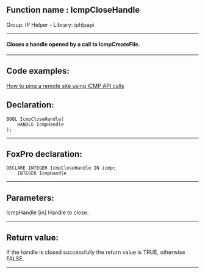 
## Function name : IcmpCloseHandle
Group: IP Helper - Library: iphlpapi    
***  


#### Closes a handle opened by a call to IcmpCreateFile.
***  


## Code examples:
[How to ping a remote site using ICMP API calls](../../samples/sample_486.md)  

## Declaration:
```foxpro  
BOOL IcmpCloseHandle(
	HANDLE IcmpHandle
);  
```  
***  


## FoxPro declaration:
```foxpro  
DECLARE INTEGER IcmpCloseHandle IN icmp;
	INTEGER IcmpHandle  
```  
***  


## Parameters:
IcmpHandle 
[in] Handle to close.   
***  


## Return value:
If the handle is closed successfully the return value is TRUE, otherwise FALSE.  
***  

